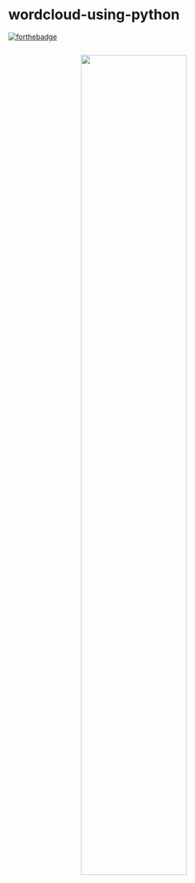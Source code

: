 # wordcloud-using-python

[![forthebadge](https://forthebadge.com/images/badges/made-with-python.svg)](https://forthebadge.com)
```bash
```
<p align="center"><img width=65% src=""></p>
